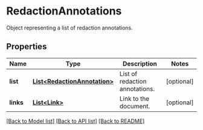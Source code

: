 ﻿
# RedactionAnnotations
Object representing a list of redaction annotations.

## Properties
Name | Type | Description | Notes
------------ | ------------- | ------------- | -------------
**list** | [**List&lt;RedactionAnnotation&gt;**](RedactionAnnotation.md) | List of redaction annotations. | [optional]
**links** | [**List&lt;Link&gt;**](Link.md) | Link to the document. | [optional]


[[Back to Model list]](../README.md#documentation-for-models) [[Back to API list]](../README.md#documentation-for-api-endpoints) [[Back to README]](../README.md)



